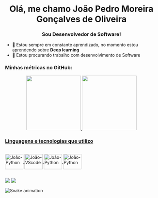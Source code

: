 <h1 align='center'>Olá, me chamo João Pedro Moreira Gonçalves de Oliveira</h1>
<h3 align='center'>Sou Desenvolvedor de Software!</h3>

- 🌱 Estou sempre em constante aprendizado, no momento estou aprendendo sobre **Deep learning**
- 👯 Estou procurando trabalho com desenvolvimento de Software

<h3 align='left'>Minhas métricas no GitHub:</h3>


<div align="center">
  <a href="https://github.com/joaomoreiraoliveira">
  <img height="180em" src="https://github-readme-stats.vercel.app/api?username=joaomoreiraoliveira&show_icons=true&theme=dracula&include_all_commits=true&count_private=true"/>
  <img height="180em" src="https://github-readme-stats.vercel.app/api/top-langs/?username=joaomoreiraoliveira&layout=compact&langs_count=7&theme=dracula"/>
</div>
  
 ### Linguagens e tecnologias que utilizo
 <div style='display: inline_block'><br>
   <img align='center' alt='João-Python' height='50' width='60' src="https://cdn.jsdelivr.net/gh/devicons/devicon/icons/python/python-original.svg" />
   <img align='center' alt='João-VScode' height='50' width='60' src="https://cdn.jsdelivr.net/gh/devicons/devicon/icons/vscode/vscode-original.svg" />
   <img align='center' alt='João-Python' height='50' width='60' src="https://cdn.jsdelivr.net/gh/devicons/devicon/icons/jupyter/jupyter-original-wordmark.svg"/>
   <img align='center' alt='João-Python' height='50' width='60' src="https://cdn.jsdelivr.net/gh/devicons/devicon/icons/selenium/selenium-original.svg" />
</div>

##
   
<div>
 <a href = "mailto:joaopedromgdeoliveira@gmail.com"><img src="https://img.shields.io/badge/-Gmail-%23333?style=for-the-badge&logo=gmail&logoColor=white" target="_blank"></a>
  <a href="https://www.linkedin.com/in/jo%C3%A3o-pedro-moreira-gon%C3%A7alves-de-oliveira" target="_blank"><img src="https://img.shields.io/badge/-LinkedIn-%230077B5?style=for-the-badge&logo=linkedin&logoColor=white" target="_blank"></a>

![Snake animation](https://github.com/joaomoreiraoliveira/joaomoreiraoliveira/blob/output/github-contribution-grid-snake.svg)

</div>
